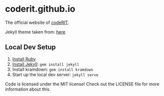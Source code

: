 # coderit.github.io

The official website of [codeRIT](https://coderit.org).

Jekyll theme taken from: [here](https://github.com/camporez/Thinny)

## Local Dev Setup

1. [Install Ruby](https://www.ruby-lang.org/en/documentation/installation/)
2. [Install Jekyll](https://jekyllrb.com/docs/installation/): `gem install jekyll`
3. Install kramdown: `gem install kramdown`
4. Start up the local dev server: `jekyll serve`

Code is licensed under the MIT license! Check out the LICENSE file for more information about this.
